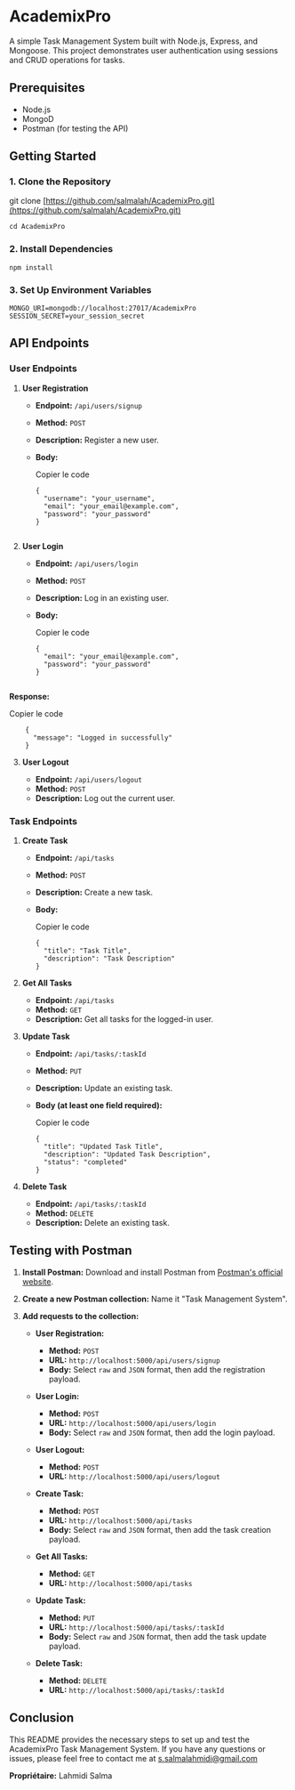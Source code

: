# AcademixPro

[](https://github.com/salmalah/AcademixPro/blob/main/README.md#academixpro)

A simple Task Management System built with Node.js, Express, and Mongoose. This project demonstrates user authentication using sessions and CRUD operations for tasks.

## Prerequisites

[](https://github.com/salmalah/AcademixPro/blob/main/README.md#prerequisites)

-   Node.js
-   MongoD
-   Postman (for testing the API)

## Getting Started

[](https://github.com/salmalah/AcademixPro/blob/main/README.md#getting-started)

### 1. Clone the Repository

[](https://github.com/salmalah/AcademixPro/blob/main/README.md#1-clone-the-repository)

git clone  [https://github.com/salmalah/AcademixPro.git](https://github.com/salmalah/AcademixPro.git)

```
cd AcademixPro

```

### 2. Install Dependencies

[](https://github.com/salmalah/AcademixPro/blob/main/README.md#2-install-dependencies)

```
npm install

```

### 3. Set Up Environment Variables

[](https://github.com/salmalah/AcademixPro/blob/main/README.md#3-set-up-environment-variables)

```
MONGO_URI=mongodb://localhost:27017/AcademixPro
SESSION_SECRET=your_session_secret

```

## API Endpoints

[](https://github.com/salmalah/AcademixPro/blob/main/README.md#api-endpoints)

### User Endpoints

[](https://github.com/salmalah/AcademixPro/blob/main/README.md#user-endpoints)

1.  **User Registration**
    
    -   **Endpoint:**  `/api/users/signup`
        
    -   **Method:**  `POST`
        
    -   **Description:**  Register a new user.
        
    -   **Body:**
        
        Copier le code
        
        ```
        {
          "username": "your_username",
          "email": "your_email@example.com",
          "password": "your_password"
        }
        
        
        ```
        
2.  **User Login**
    
    -   **Endpoint:**  `/api/users/login`
        
    -   **Method:**  `POST`
        
    -   **Description:**  Log in an existing user.
        
    -   **Body:**
        
        Copier le code
        
        ``` 
        {
          "email": "your_email@example.com",
          "password": "your_password"
        } 
          
   **Response:**
        
   Copier le code
        
       
        {
          "message": "Logged in successfully"
        } 
      
        
3.  **User Logout**
    
    -   **Endpoint:**  `/api/users/logout`
    -   **Method:**  `POST`
    -   **Description:**  Log out the current user.

### Task Endpoints

[](https://github.com/salmalah/AcademixPro/blob/main/README.md#task-endpoints)

1.  **Create Task**
    
    -   **Endpoint:**  `/api/tasks`
        
    -   **Method:**  `POST`
        
    -   **Description:**  Create a new task.
        
    -   **Body:**
        
        Copier le code
        
        ```
        {
          "title": "Task Title",
          "description": "Task Description"
        }
        
2.  **Get All Tasks**
    
    -   **Endpoint:**  `/api/tasks`
    -   **Method:**  `GET`
    -   **Description:**  Get all tasks for the logged-in user.
3.  **Update Task**
    
    -   **Endpoint:**  `/api/tasks/:taskId`
        
    -   **Method:**  `PUT`
        
    -   **Description:**  Update an existing task.
        
    -   **Body (at least one field required):**
        
        Copier le code
        
        ```
        {
          "title": "Updated Task Title",
          "description": "Updated Task Description",
          "status": "completed"
        }
4.  **Delete Task**
    
    -   **Endpoint:**  `/api/tasks/:taskId`
    -   **Method:**  `DELETE`
    -   **Description:**  Delete an existing task.

## Testing with Postman

[](https://github.com/salmalah/AcademixPro/blob/main/README.md#testing-with-postman)

1.  **Install Postman:**  Download and install Postman from  [Postman's official website](https://www.postman.com/downloads/).
    
2.  **Create a new Postman collection:**  Name it "Task Management System".
    
3.  **Add requests to the collection:**
    
    -   **User Registration:**
        
        -   **Method:**  `POST`
        -   **URL:**  `http://localhost:5000/api/users/signup`
        -   **Body:**  Select  `raw`  and  `JSON`  format, then add the registration payload.
    -   **User Login:**
        
        -   **Method:**  `POST`
        -   **URL:**  `http://localhost:5000/api/users/login`
        -   **Body:**  Select  `raw`  and  `JSON`  format, then add the login payload.
    -   **User Logout:**
        
        -   **Method:**  `POST`
        -   **URL:**  `http://localhost:5000/api/users/logout`
    -   **Create Task:**
        
        -   **Method:**  `POST`
        -   **URL:**  `http://localhost:5000/api/tasks`
        -   **Body:**  Select  `raw`  and  `JSON`  format, then add the task creation payload.
    -   **Get All Tasks:**
        
        -   **Method:**  `GET`
        -   **URL:**  `http://localhost:5000/api/tasks`
    -   **Update Task:**
        
        -   **Method:**  `PUT`
        -   **URL:**  `http://localhost:5000/api/tasks/:taskId`
        -   **Body:**  Select  `raw`  and  `JSON`  format, then add the task update payload.
    -   **Delete Task:**
        
        -   **Method:**  `DELETE`
        -   **URL:**  `http://localhost:5000/api/tasks/:taskId`

## Conclusion

[](https://github.com/salmalah/AcademixPro/blob/main/README.md#conclusion)

This README provides the necessary steps to set up and test the AcademixPro Task Management System. If you have any questions or issues, please feel free to contact me at [s.salmalahmidi@gmail.com](mailto:s.salmalahmidi@gmail.com)

**Propriétaire:**  Lahmidi Salma
